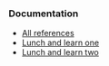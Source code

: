 ### Documentation
- [All references](https://github.com/bimone/lunch_learn_frontend/blob/master/LUNCH_ONE.md)
- [Lunch and learn one](https://github.com/bimone/lunch_learn_frontend/blob/master/COMBINED.md)
- [Lunch and learn two](https://github.com/bimone/lunch_learn_frontend/blob/master/LUNCH_TWO.md)
